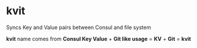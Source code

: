 # kvit
Syncs Key and Value pairs between Consul and file system

**kvit** name comes from **Consul Key Value** + **Git like usage** = **KV** + **Git** = **kvit**
